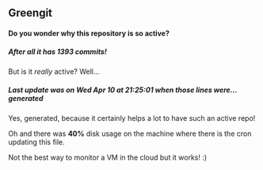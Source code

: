 ## Greengit

#### Do you wonder why this repository is so active?

##### After all it has 1393 commits!

But is it *really* active? Well...

##### Last update was on Wed Apr 10 at 21:25:01 when those lines were... generated

Yes, generated, because it certainly helps a lot to have such an active repo!

Oh and there was **40%** disk usage on the machine
where there is the cron updating this file.

Not the best way to monitor a VM in the cloud but it works! :)
